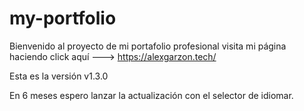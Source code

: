 # my-portfolio

Bienvenido al proyecto de mi portafolio profesional visita mi página haciendo click aquí ---> https://alexgarzon.tech/

Esta es la versión v1.3.0 

En 6 meses espero lanzar la actualización con el selector de idiomar.
